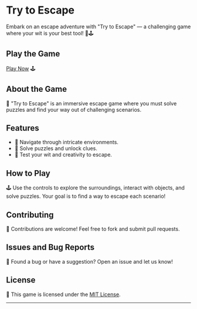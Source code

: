 # Try to Escape

Embark on an escape adventure with "Try to Escape" — a challenging game where your wit is your best tool! 🚪🕹️

## Play the Game

[Play Now]( https://aryan0-1maurya.github.io/Try-to-escape-/) 🕹️

## About the Game

📜 "Try to Escape" is an immersive escape game where you must solve puzzles and find your way out of challenging scenarios.

## Features

- 🚪 Navigate through intricate environments.
- 🧩 Solve puzzles and unlock clues.
- 🌟 Test your wit and creativity to escape.

## How to Play

🕹️ Use the controls to explore the surroundings, interact with objects, and solve puzzles. Your goal is to find a way to escape each scenario!

## Contributing

🤝 Contributions are welcome! Feel free to fork and submit pull requests.

## Issues and Bug Reports

🐛 Found a bug or have a suggestion? Open an issue and let us know!

## License

📄 This game is licensed under the [MIT License](LICENSE).

---
